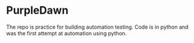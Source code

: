 # PurpleDawn

The repo is practice for building automation testing. Code is in python and was the first attempt at automation using python. 
